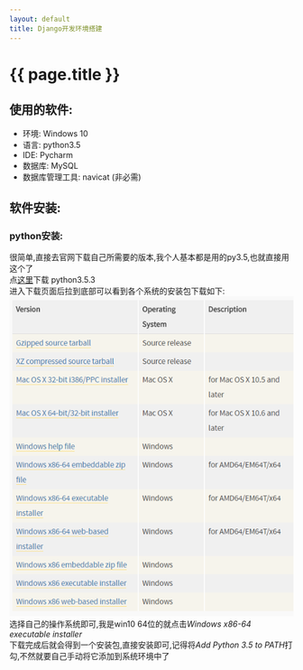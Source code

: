```yaml
---
layout: default
title: Django开发环境搭建
---
```

# {{ page.title }}
  
## 使用的软件:  
* 环境: Windows 10
* 语言: python3.5
* IDE: Pycharm
* 数据库: MySQL
* 数据库管理工具: navicat (非必需)
  
## 软件安装:  

### python安装:
很简单,直接去官网下载自己所需要的版本,我个人基本都是用的py3.5,也就直接用这个了  
点[这里][1]下载 python3.5.3  
进入下载页面后拉到底部可以看到各个系统的安装包下载如下:  
![python下载][2]  
选择自己的操作系统即可,我是win10 64位的就点击*Windows x86-64 executable installer*  
下载完成后就会得到一个安装包,直接安装即可,记得将*Add Python 3.5 to PATH*打勾,不然就要自己手动将它添加到系统环境中了





[1]: https://www.python.org/downloads/release/python-353/ "python3.5.3的下载地址"  
[2]: img/2017-08-11/python_download.png "python下载页面截图"